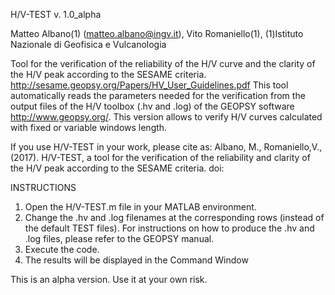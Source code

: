 H/V-TEST v. 1.0_alpha

Matteo Albano(1) (matteo.albano@ingv.it),
Vito Romaniello(1),
(1)Istituto Nazionale di Geofisica e Vulcanologia

Tool for the verification of the reliability of the H/V curve
and the clarity of the H/V peak according to the SESAME criteria.
<http://sesame.geopsy.org/Papers/HV_User_Guidelines.pdf>
This tool automatically reads the parameters needed for the verification 
from the output files of the H/V toolbox (.hv and .log) of the GEOPSY
software <http://www.geopsy.org/>.
This version allows to verify H/V curves calculated with fixed or
variable windows length.

If you use H/V-TEST in your work, please cite as: Albano, M., Romaniello,V., (2017). H/V-TEST, a tool for the verification of the reliability and clarity of the H/V peak according to the SESAME criteria. doi:

INSTRUCTIONS
1) Open the H/V-TEST.m file in your MATLAB environment.
2) Change the .hv and .log filenames at the corresponding rows (instead of the default TEST files). For instructions on how to produce the .hv and .log files, please refer to the GEOPSY manual.
3) Execute the code.
4) The results will be displayed in the Command Window

This is an alpha version. Use it at your own risk. 



